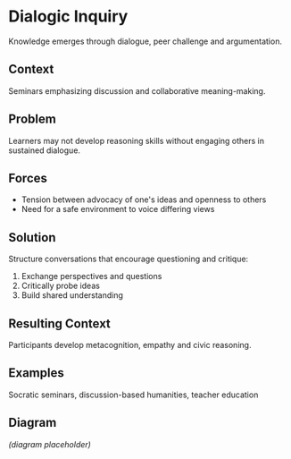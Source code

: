 # Dialogic Inquiry

Knowledge emerges through dialogue, peer challenge and argumentation.

## Context
Seminars emphasizing discussion and collaborative meaning-making.

## Problem
Learners may not develop reasoning skills without engaging others in sustained dialogue.

## Forces
- Tension between advocacy of one's ideas and openness to others
- Need for a safe environment to voice differing views

## Solution
Structure conversations that encourage questioning and critique:
1. Exchange perspectives and questions
2. Critically probe ideas
3. Build shared understanding

## Resulting Context
Participants develop metacognition, empathy and civic reasoning.

## Examples
Socratic seminars, discussion-based humanities, teacher education

## Diagram
*(diagram placeholder)*
